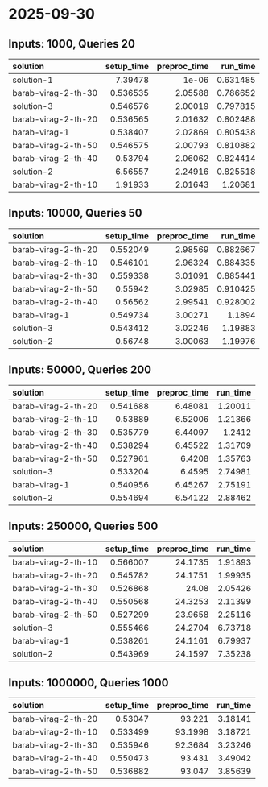 # 2025-09-30

## Inputs: 1000, Queries 20

| solution            |   setup_time |   preproc_time |   run_time |
|:--------------------|-------------:|---------------:|-----------:|
| solution-1          |     7.39478  |        1e-06   |   0.631485 |
| barab-virag-2-th-30 |     0.536535 |        2.05588 |   0.786652 |
| solution-3          |     0.546576 |        2.00019 |   0.797815 |
| barab-virag-2-th-20 |     0.536565 |        2.01632 |   0.802488 |
| barab-virag-1       |     0.538407 |        2.02869 |   0.805438 |
| barab-virag-2-th-50 |     0.546575 |        2.00793 |   0.810882 |
| barab-virag-2-th-40 |     0.53794  |        2.06062 |   0.824414 |
| solution-2          |     6.56557  |        2.24916 |   0.825518 |
| barab-virag-2-th-10 |     1.91933  |        2.01643 |   1.20681  |

## Inputs: 10000, Queries 50

| solution            |   setup_time |   preproc_time |   run_time |
|:--------------------|-------------:|---------------:|-----------:|
| barab-virag-2-th-20 |     0.552049 |        2.98569 |   0.882667 |
| barab-virag-2-th-10 |     0.546101 |        2.96324 |   0.884335 |
| barab-virag-2-th-30 |     0.559338 |        3.01091 |   0.885441 |
| barab-virag-2-th-50 |     0.55942  |        3.02985 |   0.910425 |
| barab-virag-2-th-40 |     0.56562  |        2.99541 |   0.928002 |
| barab-virag-1       |     0.549734 |        3.00271 |   1.1894   |
| solution-3          |     0.543412 |        3.02246 |   1.19883  |
| solution-2          |     0.56748  |        3.00063 |   1.19976  |

## Inputs: 50000, Queries 200

| solution            |   setup_time |   preproc_time |   run_time |
|:--------------------|-------------:|---------------:|-----------:|
| barab-virag-2-th-20 |     0.541688 |        6.48081 |    1.20011 |
| barab-virag-2-th-10 |     0.53889  |        6.52006 |    1.21366 |
| barab-virag-2-th-30 |     0.535779 |        6.44097 |    1.2412  |
| barab-virag-2-th-40 |     0.538294 |        6.45522 |    1.31709 |
| barab-virag-2-th-50 |     0.527961 |        6.4208  |    1.35763 |
| solution-3          |     0.533204 |        6.4595  |    2.74981 |
| barab-virag-1       |     0.540956 |        6.45267 |    2.75191 |
| solution-2          |     0.554694 |        6.54122 |    2.88462 |

## Inputs: 250000, Queries 500

| solution            |   setup_time |   preproc_time |   run_time |
|:--------------------|-------------:|---------------:|-----------:|
| barab-virag-2-th-10 |     0.566007 |        24.1735 |    1.91893 |
| barab-virag-2-th-20 |     0.545782 |        24.1751 |    1.99935 |
| barab-virag-2-th-30 |     0.526868 |        24.08   |    2.05426 |
| barab-virag-2-th-40 |     0.550568 |        24.3253 |    2.11399 |
| barab-virag-2-th-50 |     0.527299 |        23.9658 |    2.25116 |
| solution-3          |     0.555466 |        24.2704 |    6.73718 |
| barab-virag-1       |     0.538261 |        24.1161 |    6.79937 |
| solution-2          |     0.543969 |        24.1597 |    7.35238 |

## Inputs: 1000000, Queries 1000

| solution            |   setup_time |   preproc_time |   run_time |
|:--------------------|-------------:|---------------:|-----------:|
| barab-virag-2-th-20 |     0.53047  |        93.221  |    3.18141 |
| barab-virag-2-th-10 |     0.533499 |        93.1998 |    3.18721 |
| barab-virag-2-th-30 |     0.535946 |        92.3684 |    3.23246 |
| barab-virag-2-th-40 |     0.550473 |        93.431  |    3.49042 |
| barab-virag-2-th-50 |     0.536882 |        93.047  |    3.85639 |